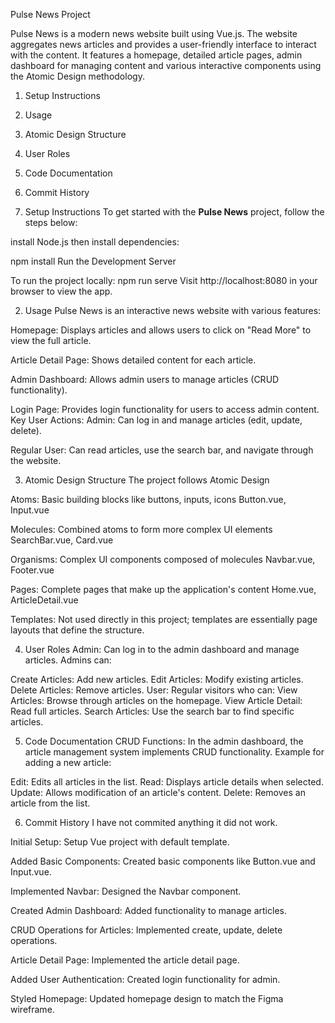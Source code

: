 Pulse News Project

Pulse News is a modern news website built using Vue.js.
The website aggregates news articles and provides a user-friendly interface to interact with the content.
It features a homepage, detailed article pages, admin dashboard for managing content
and various interactive components using the Atomic Design methodology.

1. Setup Instructions
2. Usage
3. Atomic Design Structure
4. User Roles
5. Code Documentation
6. Commit History

7. Setup Instructions
   To get started with the **Pulse News** project, follow the steps below:

install Node.js then install dependencies:

npm install
Run the Development Server

To run the project locally:
npm run serve
Visit http://localhost:8080 in your browser to view the app.

2. Usage
   Pulse News is an interactive news website with various features:

Homepage: Displays articles and allows users to click on "Read More" to view the full article.

Article Detail Page: Shows detailed content for each article.

Admin Dashboard: Allows admin users to manage articles (CRUD functionality).

Login Page: Provides login functionality for users to access admin content.
Key User Actions:
Admin: Can log in and manage articles (edit, update, delete).

Regular User: Can read articles, use the search bar, and navigate through the website.

3. Atomic Design Structure
   The project follows Atomic Design

Atoms: Basic building blocks like buttons, inputs, icons Button.vue, Input.vue

Molecules: Combined atoms to form more complex UI elements SearchBar.vue, Card.vue

Organisms: Complex UI components composed of molecules Navbar.vue, Footer.vue

Pages: Complete pages that make up the application's content Home.vue, ArticleDetail.vue

Templates: Not used directly in this project; templates are essentially page layouts that define the structure.

4. User Roles
   Admin: Can log in to the admin dashboard and manage articles. Admins can:

Create Articles: Add new articles.
Edit Articles: Modify existing articles.
Delete Articles: Remove articles.
User: Regular visitors who can:
View Articles: Browse through articles on the homepage.
View Article Detail: Read full articles.
Search Articles: Use the search bar to find specific articles.

5. Code Documentation
   CRUD Functions:
   In the admin dashboard, the article management system implements CRUD functionality. Example for adding a new article:

Edit: Edits all articles in the list.
Read: Displays article details when selected.
Update: Allows modification of an article's content.
Delete: Removes an article from the list.

6. Commit History
   I have not commited anything it did not work.

Initial Setup: Setup Vue project with default template.

Added Basic Components: Created basic components like Button.vue and Input.vue.

Implemented Navbar: Designed the Navbar component.

Created Admin Dashboard: Added functionality to manage articles.

CRUD Operations for Articles: Implemented create, update, delete operations.

Article Detail Page: Implemented the article detail page.

Added User Authentication: Created login functionality for admin.

Styled Homepage: Updated homepage design to match the Figma wireframe.
